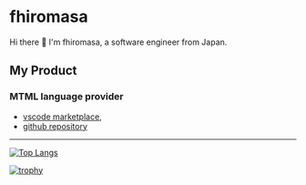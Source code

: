 # fhiromasa

Hi there 👋 I'm fhiromasa, a software engineer from Japan.

## My Product

### MTML language provider

- [vscode marketplace](https://marketplace.visualstudio.com/items?itemName=fhiromasa.mtml-language-provider),
- [github repository](https://github.com/fhiromasa/mtml-language-provider)

---

[![Top Langs](https://github-readme-stats.vercel.app/api/top-langs/?username=fhiromasa&layout=compact&theme=dark)](https://github.com/anuraghazra/github-readme-stats)

[![trophy](https://github-profile-trophy.vercel.app/?username=fhiromasa&theme=onedark&column=4)](https://github.com/ryo-ma/github-profile-trophy)
